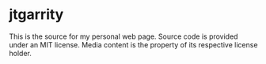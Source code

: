 # jtgarrity
This is the source for my personal web page. Source code is provided under an MIT license. Media content is the property of its respective license holder.
